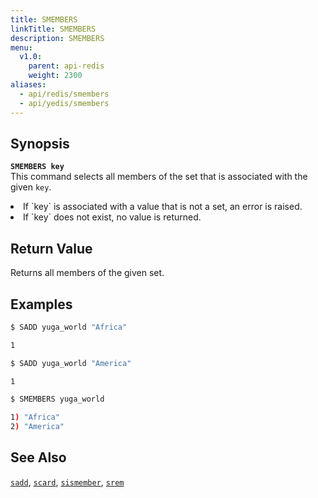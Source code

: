 ```yaml
---
title: SMEMBERS
linkTitle: SMEMBERS
description: SMEMBERS
menu:
  v1.0:
    parent: api-redis
    weight: 2300
aliases:
  - api/redis/smembers
  - api/yedis/smembers
---
```

## Synopsis
<b>`SMEMBERS key`</b><br>
This command selects all members of the set that is associated with the given `key`.
<li>If `key` is associated with a value that is not a set, an error is raised.</li>
<li>If `key` does not exist, no value is returned.</li>

## Return Value
Returns all members of the given set.

## Examples
```{.sh .copy .separator-dollar}
$ SADD yuga_world "Africa"
```
```sh
1
```
```{.sh .copy .separator-dollar}
$ SADD yuga_world "America"
```
```sh
1
```
```{.sh .copy .separator-dollar}
$ SMEMBERS yuga_world
```
```sh
1) "Africa"
2) "America"
```

## See Also
[`sadd`](../sadd/), [`scard`](../scard/), [`sismember`](../sismember/), [`srem`](../srem/)
